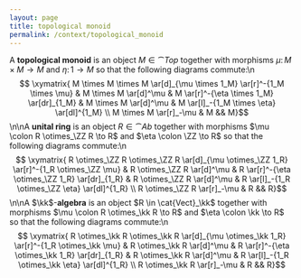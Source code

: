 ```yaml
---
layout: page
title: topological monoid
permalink: /context/topological_monoid
---
```

A **topological monoid** is an object $M \in \cat{Top}$ together with morphisms $\mu \colon M \times M \to M$ and $\eta \colon 1 \to M$ so that the following diagrams commute:\n$$ \xymatrix{ M \times M \times M \ar[d]_{\mu \times 1_M} \ar[r]^-{1_M \times \mu} & M \times M \ar[d]^\mu & M \ar[r]^-{\eta \times 1_M} \ar[dr]_{1_M} & M \times M \ar[d]^\mu & M \ar[l]_-{1_M \times \eta} \ar[dl]^{1_M} \\ M \times M \ar[r]_-\mu & M &&  M}$$\n\nA **unital ring** is an object $R \in \cat{Ab}$ together with morphisms $\mu \colon R \otimes_\ZZ  R \to R$ and $\eta \colon \ZZ \to R$ so that the following diagrams commute:\n$$ \xymatrix{ R \otimes_\ZZ R \otimes_\ZZ R \ar[d]_{\mu \otimes_\ZZ 1_R} \ar[r]^-{1_R \otimes_\ZZ \mu} & R \otimes_\ZZ R \ar[d]^\mu & R \ar[r]^-{\eta \otimes_\ZZ 1_R} \ar[dr]_{1_R} & R \otimes_\ZZ R \ar[d]^\mu & R \ar[l]_-{1_R \otimes_\ZZ \eta} \ar[dl]^{1_R} \\ R \otimes_\ZZ R \ar[r]_-\mu & R &&  R}$$\n\nA $\kk$-**algebra** is an object $R \in \cat{Vect}_\kk$  together with morphisms $\mu \colon R \otimes_\kk  R \to R$ and $\eta \colon \kk \to R$ so that the following diagrams commute:\n$$ \xymatrix{ R \otimes_\kk R \otimes_\kk R \ar[d]_{\mu \otimes_\kk 1_R} \ar[r]^-{1_R \otimes_\kk \mu} & R \otimes_\kk R \ar[d]^\mu & R \ar[r]^-{\eta \otimes_\kk 1_R} \ar[dr]_{1_R} & R \otimes_\kk R \ar[d]^\mu & R \ar[l]_-{1_R \otimes_\kk \eta} \ar[dl]^{1_R} \\ R \otimes_\kk R \ar[r]_-\mu & R &&  R}$$
